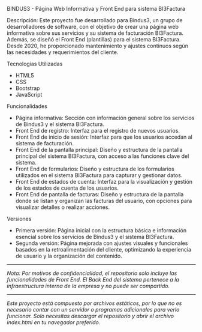 BINDUS3 - Página Web Informativa y Front End para sistema BI3Factura

Descripción: Este proyecto fue desarrollado para Bindus3, un grupo de desarrolladores de software, con el objetivo de crear una página web informativa sobre sus servicios y su sistema de facturación BI3Factura. Además, se diseñó el Front End (plantillas) para el sistema BI3Factura. Desde 2020, he proporcionado mantenimiento y ajustes continuos según las necesidades y requerimientos del cliente.

Tecnologías Utilizadas

* HTML5
* CSS
* Bootstrap
* JavaScript

Funcionalidades

* Página informativa: Sección con información general sobre los servicios de Bindus3 y el sistema BI3Factura.
* Front End de registro: Interfaz para el registro de nuevos usuarios.
* Front End de inicio de sesión: Interfaz para que los usuarios accedan al sistema de facturación.
* Front End de la pantalla principal: Diseño y estructura de la pantalla principal del sistema BI3Factura, con acceso a las funciones clave del sistema.
* Front End de formularios: Diseño y estructura de los formularios utilizados en el sistema BI3Factura para capturar y gestionar datos.
* Front End de estados de cuenta: Interfaz para la visualización y gestión de los estados de cuenta de los usuarios.
* Front End de pantalla de facturas: Diseño y estructura de la pantalla donde se listan y organizan las facturas del usuario, con opciones para visualizar detalles o realizar acciones.

Versiones
* Primera versión: Página inicial con la estructura básica e información esencial sobre los servicios de Bindus3 y el sistema BI3Factura.
* Segunda versión: Página mejorada con ajustes visuales y funcionales basados en la retroalimentación del cliente, optimizando la experiencia de usuario y la organización del contenido.

---
*Nota: Por motivos de confidencialidad, el repositorio solo incluye las funcionalidades de Front End. El Back End del sistema pertenece a la infraestructura interna de la empresa y no puede ser compartido.*

---
*Este proyecto está compuesto por archivos estáticos, por lo que no es necesario contar con un servidor o programas adicionales para verlo funcionar. Solo necesitas descargar el repositorio y abrir el archivo index.html en tu navegador preferido.*


